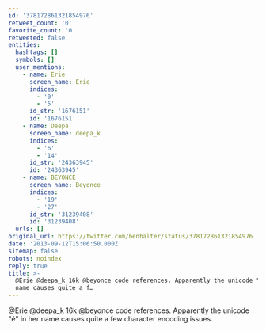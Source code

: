 ```yaml
---
id: '378172861321854976'
retweet_count: '0'
favorite_count: '0'
retweeted: false
entities:
  hashtags: []
  symbols: []
  user_mentions:
    - name: Erie
      screen_name: Erie
      indices:
        - '0'
        - '5'
      id_str: '1676151'
      id: '1676151'
    - name: Deepa
      screen_name: deepa_k
      indices:
        - '6'
        - '14'
      id_str: '24363945'
      id: '24363945'
    - name: BEYONCÉ
      screen_name: Beyonce
      indices:
        - '19'
        - '27'
      id_str: '31239408'
      id: '31239408'
  urls: []
original_url: https://twitter.com/benbalter/status/378172861321854976
date: '2013-09-12T15:06:50.000Z'
sitemap: false
robots: noindex
reply: true
title: >-
  @Erie @deepa_k 16k @beyonce code references. Apparently the unicode "é" in her
  name causes quite a f…
---
```


@Erie @deepa_k 16k @beyonce code references. Apparently the unicode "é" in her name causes quite a few character encoding issues.